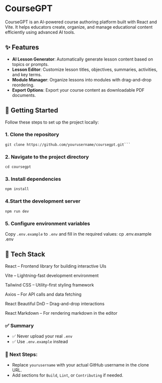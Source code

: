 # CourseGPT

CourseGPT is an AI-powered course authoring platform built with React and Vite. It helps educators create, organize, and manage educational content efficiently using advanced AI tools.

## ✨ Features

- **AI Lesson Generator**: Automatically generate lesson content based on topics or prompts.
- **Lesson Editor**: Customize lesson titles, objectives, summaries, activities, and key terms.
- **Module Manager**: Organize lessons into modules with drag-and-drop reordering.
- **Export Options**: Export your course content as downloadable PDF documents.

## 🚀 Getting Started

Follow these steps to set up the project locally:

### 1. Clone the repository
    git clone https://github.com/yourusername/coursegpt.git```
### 2. Navigate to the project directory
    cd coursegpt
### 3. Install dependencies
    npm install
### 4.Start the development server
    npm run dev
### 5. Configure environment variables
Copy `.env.example` to `.env` and fill in the required values:
    cp .env.example .env
## 🧰 Tech Stack
React – Frontend library for building interactive UIs

Vite – Lightning-fast development environment

Tailwind CSS – Utility-first styling framework

Axios – For API calls and data fetching

React Beautiful DnD – Drag-and-drop interactions

React Markdown – For rendering markdown in the editor
### ✅ Summary
- ✅ Never upload your real `.env`
- ✅ Use `.env.example` instead
### 🔁 Next Steps:
- Replace `yourusername` with your actual GitHub username in the clone URL.
- Add sections for `Build`, `Lint`, or `Contributing` if needed.
